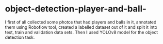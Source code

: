 # object-detection-player-and-ball-
I first of all collected some photos that had players and balls in it, annotated them using Roboflow tool, created a labelled dataset out of it and split it into test, train and validation data sets. Then I used YOLOv8 model for the object detection task.
